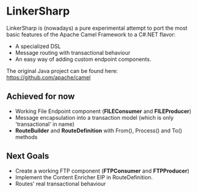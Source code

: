 # LinkerSharp

LinkerSharp is (nowadays) a pure experimental attempt to port the most basic features of the Apache Camel Framework to a C#.NET flavor:

* A specialized DSL
* Message routing with transactional behaviour
* An easy way of adding custom endpoint components.

The original Java project can be found here: https://github.com/apache/camel

## Achieved for now
* Working File Endpoint component (**FILEConsumer** and **FILEProducer**)
* Message encapsulation into a transaction model (which is only 'transactional' in name)
* **RouteBuilder** and **RouteDefinition** with From(), Process() and To() methods

## Next Goals
* Create a working FTP component (**FTPConsumer** and **FTPProducer**)
* Implement the Content Enricher EIP in RouteDefinition.
* Routes' real transactional behaviour
